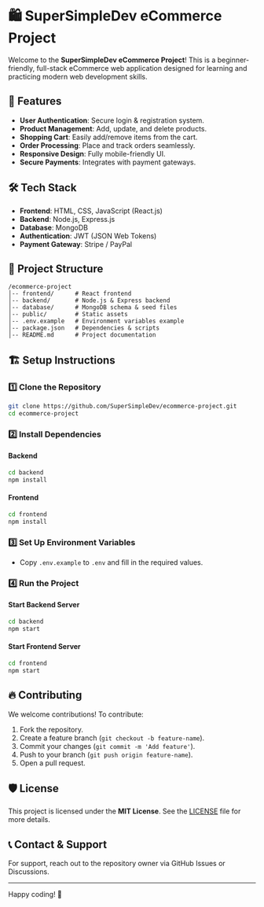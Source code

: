 # 🛍️ SuperSimpleDev eCommerce Project

Welcome to the **SuperSimpleDev eCommerce Project**! This is a beginner-friendly, full-stack eCommerce web application designed for learning and practicing modern web development skills.

## 🚀 Features
- **User Authentication**: Secure login & registration system.
- **Product Management**: Add, update, and delete products.
- **Shopping Cart**: Easily add/remove items from the cart.
- **Order Processing**: Place and track orders seamlessly.
- **Responsive Design**: Fully mobile-friendly UI.
- **Secure Payments**: Integrates with payment gateways.

## 🛠️ Tech Stack
- **Frontend**: HTML, CSS, JavaScript (React.js)
- **Backend**: Node.js, Express.js
- **Database**: MongoDB
- **Authentication**: JWT (JSON Web Tokens)
- **Payment Gateway**: Stripe / PayPal

## 📂 Project Structure
```
/ecommerce-project
│-- frontend/      # React frontend
│-- backend/       # Node.js & Express backend
│-- database/      # MongoDB schema & seed files
│-- public/        # Static assets
│-- .env.example   # Environment variables example
│-- package.json   # Dependencies & scripts
│-- README.md      # Project documentation
```

## 🏗️ Setup Instructions

### 1️⃣ Clone the Repository
```bash
git clone https://github.com/SuperSimpleDev/ecommerce-project.git
cd ecommerce-project
```

### 2️⃣ Install Dependencies
#### Backend
```bash
cd backend
npm install
```
#### Frontend
```bash
cd frontend
npm install
```

### 3️⃣ Set Up Environment Variables
- Copy `.env.example` to `.env` and fill in the required values.

### 4️⃣ Run the Project
#### Start Backend Server
```bash
cd backend
npm start
```
#### Start Frontend Server
```bash
cd frontend
npm start
```

## 🔥 Contributing
We welcome contributions! To contribute:
1. Fork the repository.
2. Create a feature branch (`git checkout -b feature-name`).
3. Commit your changes (`git commit -m 'Add feature'`).
4. Push to your branch (`git push origin feature-name`).
5. Open a pull request.

## 🛡️ License
This project is licensed under the **MIT License**. See the [LICENSE](LICENSE) file for more details.

## 📞 Contact & Support
For support, reach out to the repository owner via GitHub Issues or Discussions.

---
Happy coding! 🎉
